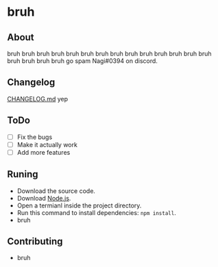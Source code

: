 # bruh

## About

bruh bruh bruh bruh bruh bruh bruh bruh bruh bruh bruh bruh bruh bruh bruh bruh bruh bruh go spam Nagi#0394 on discord.

## Changelog

[CHANGELOG.md](CHANGELOG.md) yep

## ToDo

- [ ] Fix the bugs
- [ ] Make it actually work
- [ ] Add more features

## Runing

- Download the source code.
- Download [Node.js](https://nodejs.org/).
- Open a termianl inside the project directory.
- Run this command to install dependencies: `npm install`.
- bruh

## Contributing

- bruh
